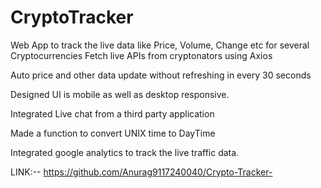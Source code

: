 # CryptoTracker
Web App to track the live data like Price, Volume, Change etc for several Cryptocurrencies
Fetch live APIs from cryptonators using Axios

Auto price and other data update without refreshing in every 30 seconds

Designed UI is mobile as well as desktop responsive.

Integrated Live chat from a third party application

Made a function to convert UNIX time to DayTime

Integrated google analytics to track the live traffic data.

LINK:-- https://github.com/Anurag9117240040/Crypto-Tracker-
